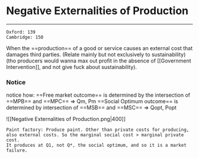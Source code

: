# Negative Externalities of Production
---
```ad-res
Oxford: 139
Cambridge: 150
```
When the ==production== of a good or service causes an external cost that damages third parties. (Relate mainly but not exclusively to sustainability)(tho producers would wanna max out profit in the absence of [[Government Intervention]], and not give fuck about sustainability).

### Notice
notice how: 
==Free market outcome== is determined by the intersection of ==MPB== and ==MPC== => Qm, Pm
==Social Optimum outcome== is determined by intersection of ==MSB== and ==MSC== => Qopt, Popt

![[Negative Externalities of Production.png|400]]

```ad-example
Paint factory: Produce paint. Other than private costs for producing, also external costs. So the marginal social cost > marginal private cost.
It produces at Q1, not Q*, the social optimum, and so it is a market failure.
```

